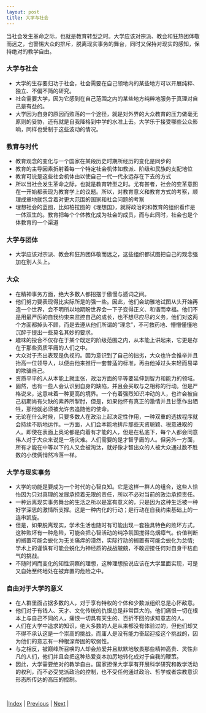 ```yaml
---
layout: post
title: 大学与社会
---
```


当社会发生革命之际，也就是教育转型之时。大学应该对宗派、教会和狂热团体敬而远之，也警惕大众的排斥，脱离现实事务的舞台，同时又保持对现实的感知，保持绝对的教学自由。

### 大学与社会
- 大学的生存要归功于社会，社会需要在自己领地内的某些地方可以开展纯粹、独立、不偏不简的研究。
- 社会需要大学，因为它感到在自己范围之内的某些地方纯粹地服务于真理对自己是有益的。
- 大学因为自身的原因而败落的一个途径，就是对外界的大众教育的压力做毫无原则的妥协，还有就是自我降格到中学的水准上去。大学乐于接受哪些公众影晌，同样也受制于这些波动的情况。

### 教育与时代
- 教育观念的变化与一个国家在某段历史时期所经历的变化是同步的
- 教育的主导因素折射着每一个特定社会机体如教派、阶级和民族的支配地位
- 教育可说是这些社会机体由以使自己一代一代永远存在下去的方式
- 所以当社会发生革命之际，也就是教育转型之时。尤有甚者，社会的变革意图在一开始都表现为教育学上的议题。所以，对教育意义和教育方式的考察，顺理成章地就包含着对更大范围的国家和社会问题的考察
- 理想社会的蓝图，比如柏拉图的《理想国》，就将政治的和教育的组织看作是一体双生的。教育把每个个体教化成为社会的成员，而与此同时，社会也是个体教育的一个渠道

### 大学与团体
- 大学应该对宗派、教会和狂热团体敬而远之，这些组织都试图把自己的观念强加在别人头上。

### 大众

- 在精神事务方面，绝大多数人都招摆于傲慢与遁词之间。
- 他们努力要表现得比实际所是的强一些。因此，他们会幼雅地试图从头开始再造一个世界，会不明所以地期盼世界会一下子变得正义、和谐而幸福。他们不是用最严厉的自我约束来监控自己的成长，也不想尽应尽的义务，他们对这两个方面都掉头不顾，而是去遵从他们所谓的“理念”，不可救药地、懵懵懂懂地沉醉于提出一些莫名其妙的要求。
- 趣味的投合不仅存在于某个既定的阶级范围之内，从本能上讲起来，它更是存在于那些资质平庸的人们之中。
- 大众对于杰出表现是仇视的。因为意识到了自己的拙劣，大众也许会推举并且抬高一位领导人，以便由他来推行一套普适的标准，再由他掉过头来轻而易举的欺骗自己。
- 资质平平的人从本能上就主张，政治方面的平等要延伸到智力和能力的领域。
- 固然，也有一些人会认识到自身的缺陷，并且会买取与之相称的行动。但是严格说来，这意味着一种更高的境界。一个有着强烈知识冲动的人，也许会被自己初期尚有欠缺的素养所掣肘，但是，如果他怀有真正的激情并且甘愿作出牺牲，那他就必须被允许去追随他的使命。
- 无论在什么时候，只要多数人在政治上起决定性作用，一种双重的选拔程序就会持续不断地运作。一方面，人们会本能地排斥那些天资聪颖、税意进取的人。即使在表面上奥论都是向着有才能的人，但是在私底下，每个人都会同意伟人对于大众来说是一场灾难。人们需要的是才智乎庸的人。但另外一方面，所有才能在中等以下的人又会被淘汰，就好像才智出众的人被大众通过数不胜数的小伎俩悄然冷落一样。

### 大学与现实事务
- 大学的功能是要成为一个时代的心智良知。它是这样一群人的组合，这些人恰怡因为只对真理的发展承担着无限的责任，所以不必对当前的政治承担责任。
- 一种远离现实事务舞台的生活之所以是富有意义的，只是因为这种生活被一种好学深思的激情所支撑。这是一种内化的行动；是行动在自我约束基础上的一连串凯旋。
- 但是，如果脱离现实，学术生活也随时有可能出现一套独具特色的败坏方式，这种败坏有一种危险，可能会把心智活动的纯净氛国搅得乌烟瘴气。价值判断的搁置可能会蜕化为无关痛痒的漠然，实际行动的搁置有可能会蜕化为怠情;学术上的谨慎有可能会蜕化为神经质的战战兢兢，不敢迎接任何对自身干枯血气的挑战。
- 不随时间而变化的知性洞察的理想，这种理想按说应该在大学里面实现，可是又自始至终地处在被弃置的危险之中。

### 自由对于大学的意义
- 在人群里面占据多数的人，对于享有特权的个体和少数派组织总是心怀敌意。
- 他们对于有钱人、天才、文化传统的仇恨总是非常巨大的。他们痛恨一切在根本上与自己不同的人，痛恨一切具有天生的、百折不回的求知意志的人。
- 人们在大学中追求的知识，绝大多数的人是从来都没有体验过的，但他们却又不得不承认这是一个崇高的挑战，而庸人是没有能力奋起迎接这个挑战的，因为他们的意志有一种根深蒂固的软弱性。
- 与之相反，被巅峰所召唤的人却会热爱并且默默地敬畏那些精神高贵、灵性非凡的人们，他们并且会把这种热爱变本加厉地转化成对于自我的鞭策。
- 因此，大学需要绝对的教学自由。国家担保大学享有开展科学研究和教学活动的权利，而不必受党派政治的控制，也不受任何通过政治、哲学或者宗教意识形态所传达的高压的控制。


<br/>

|[Index](../../) | [Previous](3-3-country) | [Next](5-summary)  |
